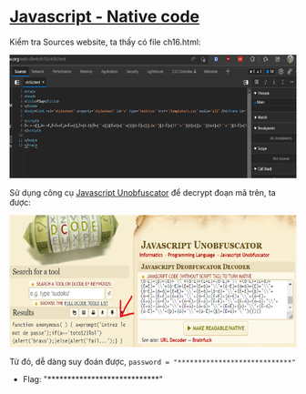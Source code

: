# [Javascript - Native code](https://www.root-me.org/en/Challenges/Web-Client/Javascript-Native-code)

Kiểm tra Sources website, ta thấy có file ch16.html:

<img src="./media/image1.png" style="width:6.5in;height:2.25764in" alt="Text Description automatically generated with medium confidence" />

Sử dụng công cụ [Javascript Unobfuscator](https://www.dcode.fr/javascript-unobfuscator) để decrypt đoạn mã trên, ta được:

<img src="./media/image2.png" style="width:6.5in;height:2.42153in" alt="A picture containing diagram Description automatically generated" />

Từ đó, dễ dàng suy đoán được, `password = "****************************"`

- Flag: "****************************"
